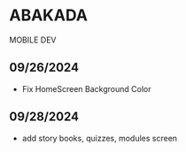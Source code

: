 # ABAKADA
MOBILE DEV


## 09/26/2024

 - Fix HomeScreen Background Color

## 09/28/2024

 - add story books, quizzes, modules screen